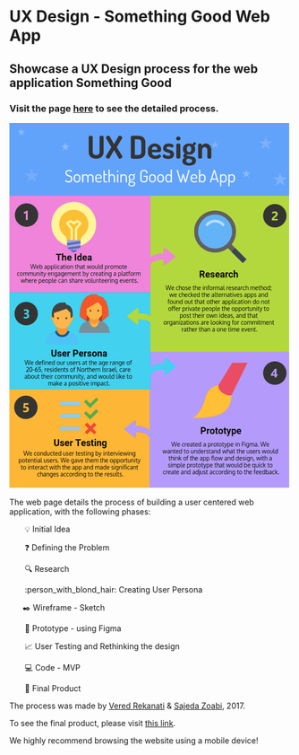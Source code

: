 # UX Design - Something Good Web App

## Showcase a UX Design process for the web application **Something Good**

### Visit the page [here](https://veredrec.github.io/UX-Design/) to see the detailed process.

![UX Design Process](./assets/ux.png)

The web page details the process of building a user centered web application, with the following phases:

&nbsp;&nbsp;&nbsp;&nbsp;&nbsp;&nbsp; :bulb: Initial Idea

&nbsp;&nbsp;&nbsp;&nbsp;&nbsp;&nbsp; :question: Defining the Problem

&nbsp;&nbsp;&nbsp;&nbsp;&nbsp;&nbsp; :mag: Research

&nbsp;&nbsp;&nbsp;&nbsp;&nbsp;&nbsp; :person_with_blond_hair: Creating User Persona

&nbsp;&nbsp;&nbsp;&nbsp;&nbsp;&nbsp;:black_nib: Wireframe - Sketch

&nbsp;&nbsp;&nbsp;&nbsp;&nbsp;&nbsp; :art: Prototype - using Figma

&nbsp;&nbsp;&nbsp;&nbsp;&nbsp;&nbsp; :chart_with_upwards_trend: User Testing and Rethinking the design

&nbsp;&nbsp;&nbsp;&nbsp;&nbsp;&nbsp; :computer: Code - MVP

&nbsp;&nbsp;&nbsp;&nbsp;&nbsp;&nbsp; :iphone: Final Product

The process was made by [Vered Rekanati](https://github.com/veredrec) & [Sajeda Zoabi](https://github.com/sajedazoabi), 2017.

To see the final product, please visit [this link](https://somethingood.herokuapp.com/).

We highly recommend browsing the website using a mobile device!
